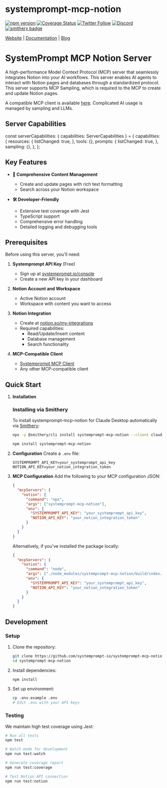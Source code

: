 # systemprompt-mcp-notion

[![npm version](https://img.shields.io/npm/v/systemprompt-mcp-notion.svg)](https://www.npmjs.com/package/systemprompt-mcp-notion)
[![Coverage Status](https://coveralls.io/repos/github/Ejb503/systemprompt-mcp-notion/badge.svg?branch=main)](https://coveralls.io/github/Ejb503/systemprompt-mcp-notion?branch=main)
[![Twitter Follow](https://img.shields.io/twitter/follow/tyingshoelaces_?style=social)](https://twitter.com/tyingshoelaces_)
[![Discord](https://img.shields.io/discord/1255160891062620252?color=7289da&label=discord)](https://discord.com/invite/wkAbSuPWpr)
[![smithery badge](https://smithery.ai/badge/systemprompt-mcp-notion)](https://smithery.ai/server/systemprompt-mcp-notion)

[Website](https://systemprompt.io) | [Documentation](https://systemprompt.io/documentation) | [Blog](https://tyingshoelaces.com)

# SystemPrompt MCP Notion Server

A high-performance Model Context Protocol (MCP) server that seamlessly integrates Notion into your AI workflows. This server enables AI agents to interact with Notion pages and databases through a standardized protocol. This server supports MCP Sampling, which is required to the MCP to create and update Notion pages.

A compatible MCP client is available [here](https://github.com/Ejb503/multimodal-mcp-client). Complicated AI usage is managed by sampling and LLMs.

## Server Capabilities

const serverCapabilities: { capabilities: ServerCapabilities } = {
  capabilities: {
    resources: {
      listChanged: true,
    },
    tools: {},
    prompts: {
      listChanged: true,
    },
    sampling: {},
  },
};

## Key Features

- **📝 Comprehensive Content Management**

  - Create and update pages with rich text formatting
  - Search across your Notion workspace

- **🛠 Developer-Friendly**
  - Extensive test coverage with Jest
  - TypeScript support
  - Comprehensive error handling
  - Detailed logging and debugging tools

## Prerequisites

Before using this server, you'll need:

1. **Systemprompt API Key** (Free)

   - Sign up at [systemprompt.io/console](https://systemprompt.io/console)
   - Create a new API key in your dashboard

2. **Notion Account and Workspace**

   - Active Notion account
   - Workspace with content you want to access

3. **Notion Integration**

   - Create at [notion.so/my-integrations](https://www.notion.so/my-integrations)
   - Required capabilities:
     - Read/Update/Insert content
     - Database management
     - Search functionality

4. **MCP-Compatible Client**
   - [Systemprompt MCP Client](https://github.com/Ejb503/multimodal-mcp-client)
   - Any other MCP-compatible client

## Quick Start

1. **Installation**

   ### Installing via Smithery

   To install systemprompt-mcp-notion for Claude Desktop automatically via [Smithery](https://smithery.ai/server/systemprompt-mcp-notion):

   ```bash
   npx -y @smithery/cli install systemprompt-mcp-notion --client claude
   ```

   ```bash
   npm install systemprompt-mcp-notion
   ```

2. **Configuration**
   Create a `.env` file:

   ```env
   SYSTEMPROMPT_API_KEY=your_systemprompt_api_key
   NOTION_API_KEY=your_notion_integration_token
   ```

3. **MCP Configuration**
   Add the following to your MCP configuration JSON:

   ```json
   {
     "mcpServers": {
       "notion": {
         "command": "npx",
         "args": ["systemprompt-mcp-notion"],
         "env": {
           "SYSTEMPROMPT_API_KEY": "your_systemprompt_api_key",
           "NOTION_API_KEY": "your_notion_integration_token"
         }
       }
     }
   }
   ```

   Alternatively, if you've installed the package locally:

   ```json
   {
     "mcpServers": {
       "notion": {
         "command": "node",
         "args": ["./node_modules/systemprompt-mcp-notion/build/index.js"],
         "env": {
           "SYSTEMPROMPT_API_KEY": "your_systemprompt_api_key",
           "NOTION_API_KEY": "your_notion_integration_token"
         }
       }
     }
   }
   ```

## Development

### Setup

1. Clone the repository:

   ```bash
   git clone https://github.com/systemprompt-io/systemprompt-mcp-notion.git
   cd systemprompt-mcp-notion
   ```

2. Install dependencies:

   ```bash
   npm install
   ```

3. Set up environment:
   ```bash
   cp .env.example .env
   # Edit .env with your API keys
   ```

### Testing

We maintain high test coverage using Jest:

```bash
# Run all tests
npm test

# Watch mode for development
npm run test:watch

# Generate coverage report
npm run test:coverage

# Test Notion API connection
npm run test:notion
```
